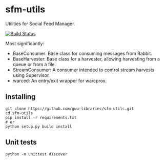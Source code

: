 # sfm-utils
Utilities for Social Feed Manager.

[![Build Status](https://travis-ci.org/gwu-libraries/sfm-utils.svg?branch=master)](https://travis-ci.org/gwu-libraries/sfm-utils)

Most significantly:

* BaseConsumer: Base class for consuming messages from Rabbit.
* BaseHarvester: Base class for a harvester, allowing harvesting from a queue or from a file.
* StreamConsumer: A consumer intended to control stream harvests using Supervisor.
* warced: An entry/exit wrapper for warcprox.

## Installing
    git clone https://github.com/gwu-libraries/sfm-utils.git
    cd sfm-utils
    pip install -r requirements.txt
    # or
    python setup.py build install

## Unit tests

    python -m unittest discover
